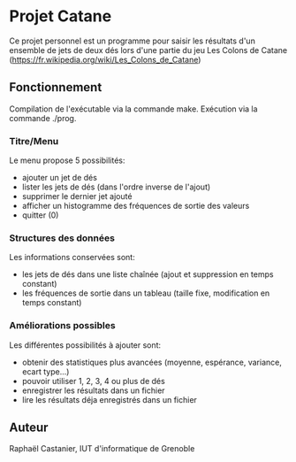 # Projet Catane

Ce projet personnel est un programme pour saisir les résultats d'un ensemble de jets de deux dés lors d'une partie du jeu Les Colons de Catane (https://fr.wikipedia.org/wiki/Les_Colons_de_Catane)

## Fonctionnement

Compilation de l'exécutable via la commande make.
Exécution via la commande ./prog.

### Titre/Menu

Le menu propose 5 possibilités:
+ ajouter un jet de dés
+ lister les jets de dés (dans l'ordre inverse de l'ajout)
+ supprimer le dernier jet ajouté
+ afficher un histogramme des fréquences de sortie des valeurs
+ quitter (0)

### Structures des données

Les informations conservées sont:
+ les jets de dés dans une liste chaînée (ajout et suppression en temps constant)
+ les fréquences de sortie dans un tableau (taille fixe, modification en temps constant)


### Améliorations possibles

Les différentes possibilités à ajouter sont:
+ obtenir des statistiques plus avancées (moyenne, espérance, variance, ecart type...)
+ pouvoir utiliser 1, 2, 3, 4 ou plus de dés
+ enregistrer les résultats dans un fichier
+ lire les résultats déja enregistrés dans un fichier


## Auteur

Raphaël Castanier, IUT d'informatique de Grenoble
